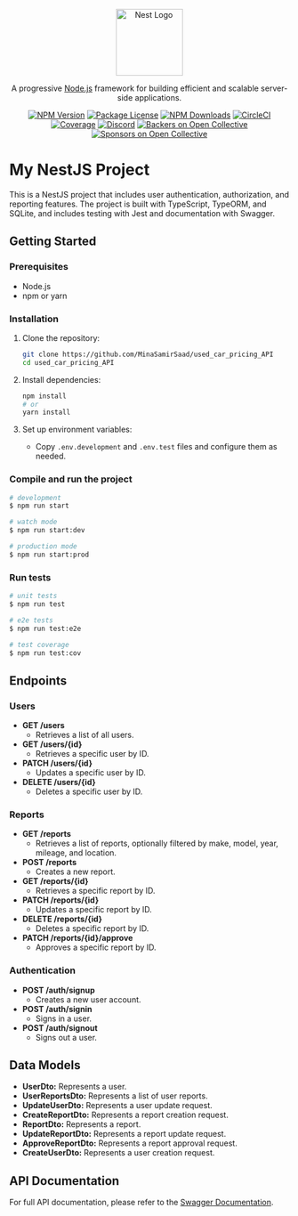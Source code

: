 <p align="center">
  <a href="http://nestjs.com/" target="blank"><img src="https://nestjs.com/img/logo-small.svg" width="120" alt="Nest Logo" /></a>
</p>

[circleci-image]: https://img.shields.io/circleci/build/github/nestjs/nest/master?token=abc123def456
[circleci-url]: https://circleci.com/gh/nestjs/nest

<p align="center">A progressive <a href="http://nodejs.org" target="_blank">Node.js</a> framework for building efficient and scalable server-side applications.</p>
<p align="center">
<a href="https://www.npmjs.com/~nestjscore" target="_blank"><img src="https://img.shields.io/npm/v/@nestjs/core.svg" alt="NPM Version" /></a>
<a href="https://www.npmjs.com/~nestjscore" target="_blank"><img src="https://img.shields.io/npm/l/@nestjs/core.svg" alt="Package License" /></a>
<a href="https://www.npmjs.com/~nestjscore" target="_blank"><img src="https://img.shields.io/npm/dm/@nestjs/common.svg" alt="NPM Downloads" /></a>
<a href="https://circleci.com/gh/nestjs/nest" target="_blank"><img src="https://img.shields.io/circleci/build/github/nestjs/nest/master" alt="CircleCI" /></a>
<a href="https://coveralls.io/github/nestjs/nest?branch=master" target="_blank"><img src="https://coveralls.io/repos/github/nestjs/nest/badge.svg?branch=master#9" alt="Coverage" /></a>
<a href="https://discord.gg/G7Qnnhy" target="_blank"><img src="https://img.shields.io/badge/discord-online-brightgreen.svg" alt="Discord"/></a>
<a href="https://opencollective.com/nest#backer" target="_blank"><img src="https://opencollective.com/nest/backers/badge.svg" alt="Backers on Open Collective" /></a>
<a href="https://opencollective.com/nest#sponsor" target="_blank"><img src="https://opencollective.com/nest/sponsors/badge.svg" alt="Sponsors on Open Collective" /></a>
</p>

# My NestJS Project

This is a NestJS project that includes user authentication, authorization, and reporting features. The project is built with TypeScript, TypeORM, and SQLite, and includes testing with Jest and documentation with Swagger.


## Getting Started

### Prerequisites

- Node.js
- npm or yarn

### Installation

1. Clone the repository:
    ```bash
    git clone https://github.com/MinaSamirSaad/used_car_pricing_API
    cd used_car_pricing_API
    ```

2. Install dependencies:
    ```bash
    npm install
    # or
    yarn install
    ```

3. Set up environment variables:
    - Copy `.env.development` and `.env.test` files and configure them as needed.

### Compile and run the project

```bash
# development
$ npm run start

# watch mode
$ npm run start:dev

# production mode
$ npm run start:prod
```

### Run tests


```bash
# unit tests
$ npm run test

# e2e tests
$ npm run test:e2e

# test coverage
$ npm run test:cov
```

## Endpoints

### Users

* **GET /users**
  * Retrieves a list of all users.
* **GET /users/{id}**
  * Retrieves a specific user by ID.
* **PATCH /users/{id}**
  * Updates a specific user by ID.
* **DELETE /users/{id}**
  * Deletes a specific user by ID.

### Reports

* **GET /reports**
  * Retrieves a list of reports, optionally filtered by make, model, year, mileage, and location.
* **POST /reports**
  * Creates a new report.
* **GET /reports/{id}**
  * Retrieves a specific report by ID.
* **PATCH /reports/{id}**
  * Updates a specific report by ID.
* **DELETE /reports/{id}**
  * Deletes a specific report by ID.
* **PATCH /reports/{id}/approve**
  * Approves a specific report by ID.

### Authentication

* **POST /auth/signup**
  * Creates a new user account.
* **POST /auth/signin**
  * Signs in a user.
* **POST /auth/signout**
  * Signs out a user.

## Data Models

* **UserDto:** Represents a user.
* **UserReportsDto:** Represents a list of user reports.
* **UpdateUserDto:** Represents a user update request.
* **CreateReportDto:** Represents a report creation request.
* **ReportDto:** Represents a report.
* **UpdateReportDto:** Represents a report update request.
* **ApproveReportDto:** Represents a report approval request.
* **CreateUserDto:** Represents a user creation request.


## API Documentation

For full API documentation, please refer to the [Swagger Documentation](https://usedcarpricingapi-production.up.railway.app/api-docs).

